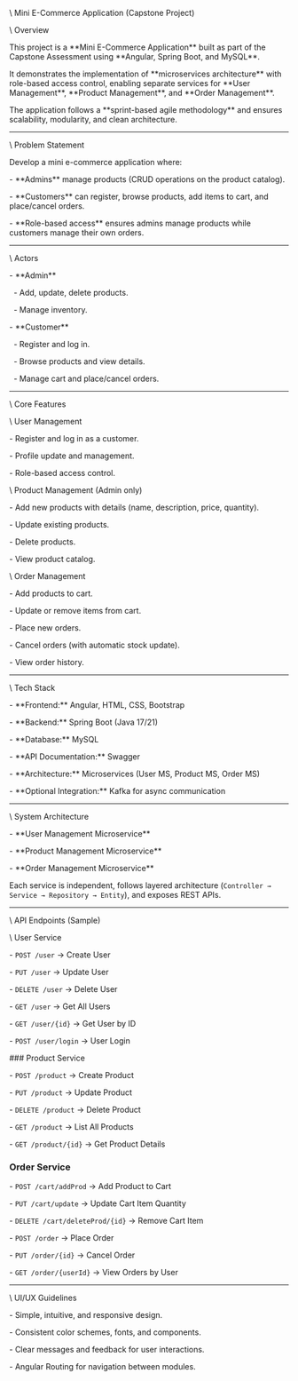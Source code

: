 \ Mini E-Commerce Application (Capstone Project)



\ Overview

This project is a \*\*Mini E-Commerce Application\*\* built as part of the Capstone Assessment using \*\*Angular, Spring Boot, and MySQL\*\*.  

It demonstrates the implementation of \*\*microservices architecture\*\* with role-based access control, enabling separate services for \*\*User Management\*\*, \*\*Product Management\*\*, and \*\*Order Management\*\*.



The application follows a \*\*sprint-based agile methodology\*\* and ensures scalability, modularity, and clean architecture.



---



\ Problem Statement

Develop a mini e-commerce application where:

\- \*\*Admins\*\* manage products (CRUD operations on the product catalog).

\- \*\*Customers\*\* can register, browse products, add items to cart, and place/cancel orders.

\- \*\*Role-based access\*\* ensures admins manage products while customers manage their own orders.



---



\ Actors

\- \*\*Admin\*\*

&nbsp; - Add, update, delete products.

&nbsp; - Manage inventory.

\- \*\*Customer\*\*

&nbsp; - Register and log in.

&nbsp; - Browse products and view details.

&nbsp; - Manage cart and place/cancel orders.



---



\ Core Features

\ User Management

\- Register and log in as a customer.

\- Profile update and management.

\- Role-based access control.



\ Product Management (Admin only)

\- Add new products with details (name, description, price, quantity).

\- Update existing products.

\- Delete products.

\- View product catalog.



\ Order Management

\- Add products to cart.

\- Update or remove items from cart.

\- Place new orders.

\- Cancel orders (with automatic stock update).

\- View order history.



---



\ Tech Stack

\- \*\*Frontend:\*\* Angular, HTML, CSS, Bootstrap  

\- \*\*Backend:\*\* Spring Boot (Java 17/21)  

\- \*\*Database:\*\* MySQL  

\- \*\*API Documentation:\*\* Swagger  

\- \*\*Architecture:\*\* Microservices (User MS, Product MS, Order MS)  

\- \*\*Optional Integration:\*\* Kafka for async communication  



---



\ System Architecture

\- \*\*User Management Microservice\*\*

\- \*\*Product Management Microservice\*\*

\- \*\*Order Management Microservice\*\*



Each service is independent, follows layered architecture (`Controller → Service → Repository → Entity`), and exposes REST APIs.



---



\ API Endpoints (Sample)

\ User Service

\- `POST /user` → Create User  

\- `PUT /user` → Update User  

\- `DELETE /user` → Delete User  

\- `GET /user` → Get All Users  

\- `GET /user/{id}` → Get User by ID  

\- `POST /user/login` → User Login  



\### Product Service

\- `POST /product` → Create Product  

\- `PUT /product` → Update Product  

\- `DELETE /product` → Delete Product  

\- `GET /product` → List All Products  

\- `GET /product/{id}` → Get Product Details  



### Order Service

\- `POST /cart/addProd` → Add Product to Cart  

\- `PUT /cart/update` → Update Cart Item Quantity  

\- `DELETE /cart/deleteProd/{id}` → Remove Cart Item  

\- `POST /order` → Place Order  

\- `PUT /order/{id}` → Cancel Order  

\- `GET /order/{userId}` → View Orders by User  



---



\ UI/UX Guidelines

\- Simple, intuitive, and responsive design.

\- Consistent color schemes, fonts, and components.

\- Clear messages and feedback for user interactions.

\- Angular Routing for navigation between modules.

